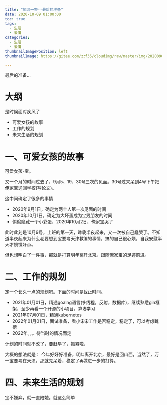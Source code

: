 ```yaml
---
title: "惊鸿一瞥--最后的准备"
date: 2020-10-09 01:00:00
toc: true
tags:
  - 生活
  - 爱情
categories:
  - 生活
  - 爱情
thumbnailImagePosition: left
thumbnailImage: https://gitee.com/zzf35/cloudimg/raw/master/img/20200902102513.jpg

---
```


最后的准备...

<!--more-->

# 大纲

是时候面对疾风了

- 可爱女孩的故事
- 工作的规划
- 未来生活的规划



# 一、可爱女孩的故事

可爱女孩-宝。

又一个月的时间过去了，9月5、19、30号三次的见面。30号过来呆到4号下午把俺家宝送回学校(写论文)。

这中间确定了很多的事情
 - 2020年9月1日，确定为两个人第一次见面的时间
 - 2020年10月1日，确定为大坏蛋成为宝男朋友的时间
 - 偷偷隐藏一个小彩蛋，2020年10月2日，俺家宝哭了

此时此刻是10月9号，上班的第一天，昨晚半夜起来，又一次被自己蠢哭了。不知道半夜起来为什么老要想到宝要考天津教编的事情，搞的自己很心烦，自我安慰半天才慢慢好点。

但也想明白了一件事，那就是打算明年离开北京。跟随俺家宝的足迹前进。

# 二、工作的规划

定一个长久一点的规划吧。下面的时间是截止时间。

- 2021年01月01日，精通goalng语言(多线程，反射，数据库)，继续熟悉gin框架，至少再看一个开源的小项目，算法学习
- 2021年07月01日，精通kubernetes
- 2022年01月01日，面试准备，看小宋宋工作是否稳定，稳定了，可以考虑跳槽
- 2022年。。。待当时的情况而定

计划的时间就不改了，要赶早了，抓紧啦。

大概的想法就是：
  今年好好好准备，明年离开北京，最好是回山西，当然了，万一宝要考在天津，那就先呆着，稳定了再做进一步的打算。


# 四、未来生活的规划

宝不嫌弃，就一直陪她。就这么简单



















